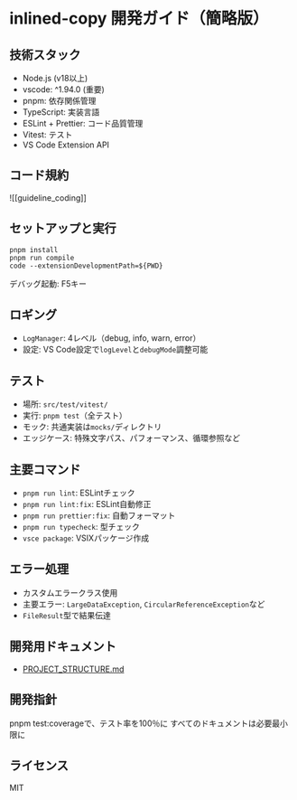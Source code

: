# inlined-copy 開発ガイド（簡略版）

## 技術スタック
- Node.js (v18以上)
- vscode: ^1.94.0 (重要)
- pnpm: 依存関係管理
- TypeScript: 実装言語
- ESLint + Prettier: コード品質管理
- Vitest: テスト
- VS Code Extension API

## コード規約
![[guideline_coding]]

## セットアップと実行
```
pnpm install
pnpm run compile
code --extensionDevelopmentPath=${PWD}
```
デバッグ起動: F5キー

## ロギング
- `LogManager`: 4レベル（debug, info, warn, error）
- 設定: VS Code設定で`logLevel`と`debugMode`調整可能

## テスト
- 場所: `src/test/vitest/`
- 実行: `pnpm test`（全テスト）
- モック: 共通実装は`mocks/`ディレクトリ
- エッジケース: 特殊文字パス、パフォーマンス、循環参照など

## 主要コマンド
- `pnpm run lint`: ESLintチェック
- `pnpm run lint:fix`: ESLint自動修正
- `pnpm run prettier:fix`: 自動フォーマット
- `pnpm run typecheck`: 型チェック
- `vsce package`: VSIXパッケージ作成

## エラー処理
- カスタムエラークラス使用
- 主要エラー: `LargeDataException`, `CircularReferenceException`など
- `FileResult`型で結果伝達


## 開発用ドキュメント
- [PROJECT_STRUCTURE.md](PROJECT_STRUCTURE.md)


## 開発指針
pnpm test:coverageで、テスト率を100％に
すべてのドキュメントは必要最小限に



## ライセンス
MIT